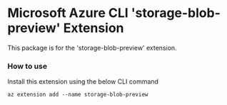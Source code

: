 Microsoft Azure CLI 'storage-blob-preview' Extension
==========================================

This package is for the 'storage-blob-preview' extension.

### How to use ###
Install this extension using the below CLI command
```
az extension add --name storage-blob-preview
```
